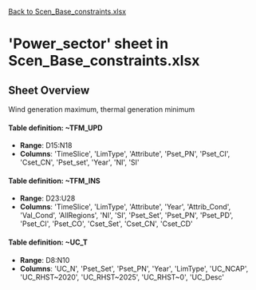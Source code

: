 [Back to Scen_Base_constraints.xlsx](README.md)

# 'Power_sector' sheet in Scen_Base_constraints.xlsx

## Sheet Overview

Wind generation maximum, thermal generation minimum

#### Table definition: ~TFM_UPD
- **Range**: D15:N18
- **Columns**: 'TimeSlice', 'LimType', 'Attribute', 'Pset_PN', 'Pset_CI', 'Cset_CN', 'Pset_set', 'Year', 'NI', 'SI'

#### Table definition: ~TFM_INS
- **Range**: D23:U28
- **Columns**: 'TimeSlice', 'LimType', 'Attribute', 'Year', 'Attrib_Cond', 'Val_Cond', 'AllRegions', 'NI', 'SI', 'Pset_Set', 'Pset_PN', 'Pset_PD', 'Pset_CI', 'Pset_CO', 'Cset_Set', 'Cset_CN', 'Cset_CD'

#### Table definition: ~UC_T
- **Range**: D8:N10
- **Columns**: 'UC_N', 'Pset_Set', 'Pset_PN', 'Year', 'LimType', 'UC_NCAP', 'UC_RHST\~2020', 'UC_RHST\~2025', 'UC_RHST\~0', 'UC_Desc'

